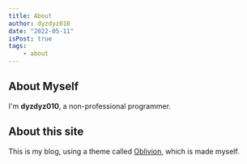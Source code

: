 ```yaml
---
title: About
author: dyzdyz010
date: "2022-05-11"
isPost: true
tags:
    - about
---
```


## About Myself

I'm **dyzdyz010**, a non-professional programmer.

## About this site

This is my blog, using a theme called [Oblivion](https://github.com/dyzdyz010/vitepress-theme-oblivion), which is made myself.